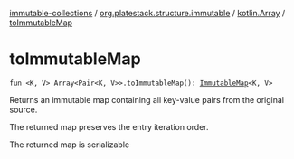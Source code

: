 [immutable-collections](../../index.md) / [org.platestack.structure.immutable](../index.md) / [kotlin.Array](index.md) / [toImmutableMap](.)

# toImmutableMap

`fun <K, V> Array<Pair<K, V>>.toImmutableMap(): `[`ImmutableMap`](../-immutable-map.md)`<K, V>`

Returns an immutable map containing all key-value pairs from the original source.

The returned map preserves the entry iteration order.

The returned map is serializable

